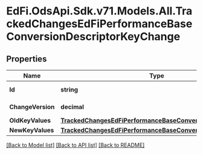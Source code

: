 # EdFi.OdsApi.Sdk.v71.Models.All.TrackedChangesEdFiPerformanceBaseConversionDescriptorKeyChange

## Properties

Name | Type | Description | Notes
------------ | ------------- | ------------- | -------------
**Id** | **string** | Resource identifier | [optional] 
**ChangeVersion** | **decimal** | Change version | [optional] 
**OldKeyValues** | [**TrackedChangesEdFiPerformanceBaseConversionDescriptorKey**](TrackedChangesEdFiPerformanceBaseConversionDescriptorKey.md) |  | [optional] 
**NewKeyValues** | [**TrackedChangesEdFiPerformanceBaseConversionDescriptorKey**](TrackedChangesEdFiPerformanceBaseConversionDescriptorKey.md) |  | [optional] 

[[Back to Model list]](../README.md#documentation-for-models) [[Back to API list]](../README.md#documentation-for-api-endpoints) [[Back to README]](../README.md)

